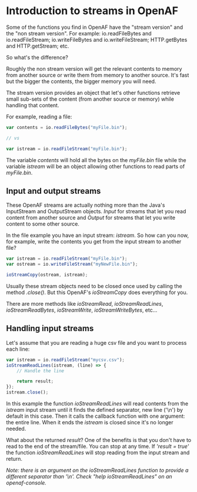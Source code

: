 # Introduction to streams in OpenAF

Some of the functions you find in OpenAF have the "stream version" and the "non stream version". For example: io.readFileBytes and io.readFileStream; io.writeFileBytes and io.writeFileStream; HTTP.getBytes and HTTP.getStream; etc.

So what's the difference? 

Roughly the non stream version will get the relevant contents to memory from another source or write them from memory to another source. It's fast but the bigger the contents, the bigger memory you will need.

The stream version provides an object that let's other functions retrieve small sub-sets of the content (from another source or memory) while handling that content.

For example, reading a file:

````javascript
var contents = io.readFileBytes("myFile.bin");

// vs

var istream = io.readFileStream("myFile.bin");
````

The variable _contents_ will hold all the bytes on the _myFile.bin_ file while the variable _istream_ will be an object allowing other functions to read parts of _myFile.bin_.

## Input and output streams

These OpenAF streams are actually nothing more than the Java's InputStream and OutputStream objects. _Input_ for streams that let you read content from another source and _Output_ for streams that let you write content to some other source.

In the file example you have an input stream: _istream_. So how can you now, for example, write the contents you get from the input stream to another file?

````javascript
var istream = io.readFileStream("myFile.bin");
var ostream = io.writeFileStream("myNewFile.bin");

ioStreamCopy(ostream, istream);
````

Usually these stream objects need to be closed once used by calling the method _.close()_. But this OpenAF's _ioStreamCopy_ does everything for you.

There are more methods like _ioStreamRead_, _ioStreamReadLines_, _ioStreamReadBytes_, _ioStreamWrite_, _ioStreamWriteBytes_, etc...

## Handling input streams

Let's assume that you are reading a huge csv file and you want to process each line:

````javascript
var istream = io.readFileStream("mycsv.csv");
ioStreamReadLines(istream, (line) => {
    // Handle the line

    return result;
});
istream.close();
````

In this example the function _ioStreamReadLines_ will read contents from the _istream_ input stream until it finds the defined separator, new line ('\n') by default in this case. Then it calls the callback function with one argument: the entire line. When it ends the _istream_ is closed since it's no longer needed.

What about the returned _result_? One of the benefits is that you don't have to read to the end of the stream/file. You can stop at any time. If _'result = true'_ the function _ioStreamReadLines_ will stop reading from the input stream and return.

_Note: there is an argument on the ioStreamReadLines function to provide a different separator than '\n'. Check "help ioStreamReadLines" on an openaf-console._